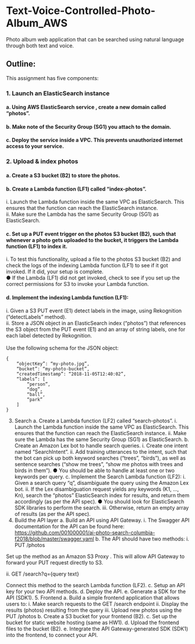 # Text-Voice-Controlled-Photo-Album_AWS
Photo album web application that can be searched using natural language through both text and voice.<br/>

## Outline:

This assignment has five components:

### 1.	Launch an ElasticSearch instance 
#### a.	Using AWS ElasticSearch service , create a new domain called “photos”.<br/>
#### b.	Make note of the Security Group (SG1) you attach to the domain.<br/>
#### c.	Deploy the service inside a VPC. This prevents unauthorized internet access to your service.<br/>
### 2.	Upload & index photos
#### a.	Create a S3 bucket (B2) to store the photos.<br/>
#### b.	Create a Lambda function (LF1) called “index-photos”.<br/>
i.	Launch the Lambda function inside the same VPC as ElasticSearch. This ensures that the function can reach the ElasticSearch instance.<br/>
ii.	Make sure the Lambda has the same Security Group (SG1) as ElasticSearch.<br/>
#### c.	Set up a PUT event trigger  on the photos S3 bucket (B2), such that whenever a photo gets uploaded to the bucket, it triggers the Lambda function (LF1) to index it.<br/>
i.	To test this functionality, upload a file to the photos S3 bucket (B2) and check the logs of the indexing Lambda function (LF1) to see if it got invoked. If it did, your setup is complete.<br/>
●	If the Lambda (LF1) did not get invoked, check to see if you set up the correct permissions  for S3 to invoke your Lambda function.<br/>
#### d.	Implement the indexing Lambda function (LF1):<br/>
i.	Given a S3 PUT event (E1) detect labels in the image, using Rekognition  (“detectLabels” method).<br/>
ii.	Store a JSON object in an ElasticSearch index (“photos”) that references the S3 object from the PUT event (E1) and an array of string labels, one for each label detected by Rekognition.<br/>
<br/>
Use the following schema for the JSON object:<br/>
```
{
	“objectKey”: “my-photo.jpg”,
	“bucket”: “my-photo-bucket”,
	“createdTimestamp”: “2018-11-05T12:40:02”,
	“labels”: [
		“person”,
		“dog”,
		“ball”,
		“park”
	]
}
```
3.	Search
a.	Create a Lambda function (LF2) called “search-photos”.
i.	Launch the Lambda function inside the same VPC as ElasticSearch. This ensures that the function can reach the ElasticSearch instance.
ii.	Make sure the Lambda has the same Security Group (SG1) as ElasticSearch.
b.	Create an Amazon Lex bot to handle search queries.
i.	Create one intent named “SearchIntent”.
ii.	Add training utterances to the intent, such that the bot can pick up both keyword searches (“trees”, “birds”), as well as sentence searches (“show me trees”, “show me photos with trees and birds in them”).
●	You should be able to handle at least one or two keywords per query.
c.	Implement the Search Lambda function (LF2):
i.	Given a search query “q”, disambiguate the query using the Amazon Lex bot.
ii.	If the Lex disambiguation request yields any keywords (K1, …, Kn), search the “photos” ElasticSearch index for results, and return them accordingly (as per the API spec).
●	You should look for ElasticSearch SDK libraries to perform the search.
iii.	Otherwise, return an empty array of results (as per the API spec).
4.	Build the API layer
a.	Build an API using API Gateway.
i.	The Swagger API documentation for the API can be found here:
https://github.com/001000001/ai-photo-search-columbia-f2018/blob/master/swagger.yaml 
b.	The API should have two methods:
i.	PUT /photos

Set up the method as an Amazon S3 Proxy . This will allow API Gateway to forward your PUT request directly to S3.

ii.	GET /search?q={query text}

Connect this method to the search Lambda function (LF2).
c.	Setup an API key for your two API methods.
d.	Deploy the API.
e.	Generate a SDK for the API (SDK1).
5.	Frontend
a.	Build a simple frontend application that allows users to:
i.	Make search requests to the GET /search endpoint
ii.	Display the results (photos) resulting from the query
iii.	Upload new photos using the PUT /photos
b.	Create a S3 bucket for your frontend (B2).
c.	Set up the bucket for static website hosting (same as HW1).
d.	Upload the frontend files to the bucket (B2).
e.	Integrate the API Gateway-generated SDK (SDK1) into the frontend, to connect your API.
